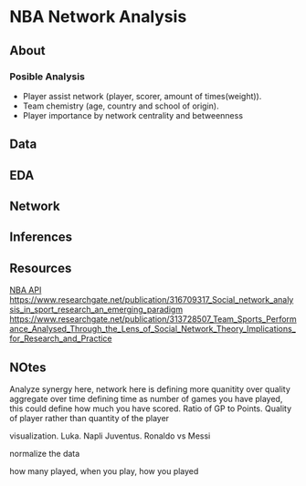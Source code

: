 # NBA Network Analysis

## About

### Posible Analysis
- Player assist network (player, scorer, amount of times(weight)).
- Team chemistry (age, country and school of origin).
- Player importance by network centrality and betweenness


## Data

## EDA

## Network

## Inferences

## Resources
<a href="https://github.com/swar/nba_api">NBA API</a>
 https://www.researchgate.net/publication/316709317_Social_network_analysis_in_sport_research_an_emerging_paradigm
 https://www.researchgate.net/publication/313728507_Team_Sports_Performance_Analysed_Through_the_Lens_of_Social_Network_Theory_Implications_for_Research_and_Practice

## NOtes
Analyze synergy here, network here is defining more quanitity over quality
aggregate over time
defining time as number of games you have played, this could define how much you have scored. Ratio of GP to Points. Quality of player rather than quantity of the player

visualization. Luka. Napli Juventus. Ronaldo vs Messi

normalize the data

how many played, when you play, how you played
